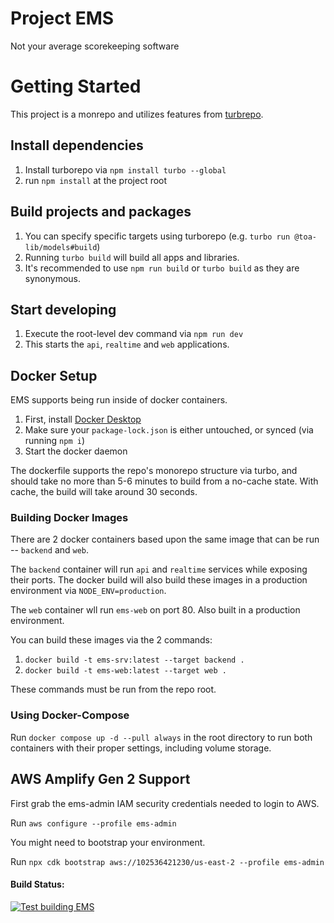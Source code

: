 # Project EMS

Not your average scorekeeping software

# Getting Started

This project is a monrepo and utilizes features from [turbrepo](https://turbo.build/).

## Install dependencies

1. Install turborepo via `npm install turbo --global`
2. run `npm install` at the project root

## Build projects and packages

1. You can specify specific targets using turborepo (e.g. `turbo run @toa-lib/models#build`)
2. Running `turbo build` will build all apps and libraries.
3. It's recommended to use `npm run build` or `turbo build` as they are synonymous.

## Start developing

1. Execute the root-level dev command via `npm run dev`
2. This starts the `api`, `realtime` and `web` applications.

## Docker Setup

EMS supports being run inside of docker containers.

1. First, install [Docker Desktop](https://docs.docker.com/desktop/)
2. Make sure your `package-lock.json` is either untouched, or synced (via running `npm i`)
3. Start the docker daemon

The dockerfile supports the repo's monorepo structure via turbo, and should take no more than 5-6 minutes to build from a no-cache state.
With cache, the build will take around 30 seconds.

### Building Docker Images

There are 2 docker containers based upon the same image that can be run -- `backend` and `web`.

The `backend` container will run `api` and `realtime` services while exposing their ports. The docker build
will also build these images in a production environment via `NODE_ENV=production`.

The `web` container wll run `ems-web` on port 80. Also built in a production environment.

You can build these images via the 2 commands:

1. `docker build -t ems-srv:latest --target backend .`
2. `docker build -t ems-web:latest --target web .`

These commands must be run from the repo root.

### Using Docker-Compose

Run `docker compose up -d --pull always` in the root directory to run both containers with their proper settings, including volume storage.

## AWS Amplify Gen 2 Support

First grab the ems-admin IAM security credentials needed to login to AWS.

Run `aws configure --profile ems-admin`

You might need to bootstrap your environment.

Run `npx cdk bootstrap aws://102536421230/us-east-2 --profile ems-admin`

#### Build Status:

[![Test building EMS](https://github.com/the-orange-alliance/project-ems/actions/workflows/on_commit_build.yml/badge.svg)](https://github.com/the-orange-alliance/project-ems/actions/workflows/on_commit_build.yml)
